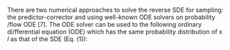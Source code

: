 There are two numerical approaches to solve the reverse SDE for sampling: the predictor-corrector and using well-known ODE solvers on probability /flow ODE [7]. The ODE solver can be used to the following ordinary di/fferential equation (ODE) which has the same probability distribution of x 𝑙 as that of the SDE (Eq. (1)):